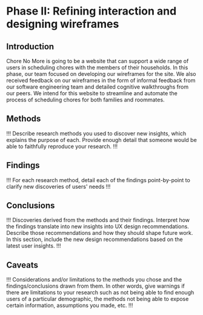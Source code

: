 # Phase II: Refining interaction and designing wireframes

## Introduction

Chore No More is going to be a website that can support a wide range of users in scheduling chores with the members of their households. In this phase, our team focused on developing our wireframes for the site. We also received feedback on our wireframes in the form of informal feedback from our software engineering team and detailed cognitive walkthroughs from our peers. We intend for this website to streamline and automate the process of scheduling chores for both families and roommates. 

## Methods

!!! Describe research methods you used to discover new insights, which explains the purpose of each. Provide enough detail that someone would be able to faithfully reproduce your research. !!!

## Findings

!!! For each research method, detail each of the findings point-by-point to clarify new discoveries of users' needs !!!

## Conclusions

!!! Discoveries derived from the methods and their findings. Interpret how the findings translate into new insights into UX design recommendations. Describe those recommendations and how they should shape future work. In this section, include the new design recommendations based on the latest user insights. !!!

## Caveats

!!! Considerations and/or limitations to the methods you chose and the findings/conclusions drawn from them. In other words, give warnings if there are limitations to your research such as not being able to find enough users of a particular demographic, the methods not being able to expose certain information, assumptions you made, etc. !!!
